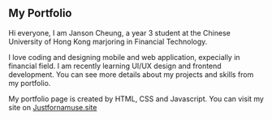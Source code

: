 ## My Portfolio

Hi everyone, I am Janson Cheung, a year 3 student at the Chinese University of Hong Kong marjoring in Financial Technology.

I love coding and designing mobile and web application, expecially in financial field. I am recently learning UI/UX design and frontend development. You can see more details about my projects and skills from my portfolio.

My portfolio page is created by HTML, CSS and Javascript. You can visit my site on <a href= "justfornamuse.site"> Justfornamuse.site </a>
